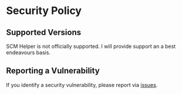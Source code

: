 # Security Policy

## Supported Versions

SCM Helper is not officially supported.
I will provide support an a best endeavours basis.

## Reporting a Vulnerability

If you identify a security vulnerability, please report via [issues](https://github.com/ColinRobbins/scm-helper/issues).
